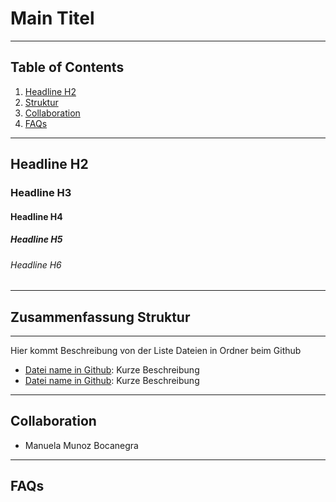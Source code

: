 # Main Titel
------------------
## Table of Contents
1. [Headline H2](#Headline-H2)
2. [Struktur](#Zusammenfassung-Struktur)
3. [Collaboration](#collaboration)
4. [FAQs](#faqs)
----------------
## Headline H2
### Headline H3
#### Headline H4 
##### Headline H5
###### Headline H6
------------------
## Zusammenfassung Struktur
***
Hier kommt Beschreibung von der Liste Dateien in Ordner beim Github
* [Datei name in Github](https://permalinkGithub.com): Kurze Beschreibung
* [Datei name in Github](https://permalinkGithub.com): Kurze Beschreibung

------------------------
## Collaboration

- Manuela Munoz Bocanegra
---
## FAQs


